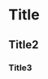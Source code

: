 # Title

## Title2

### Title3

```shell
```

```shell
```

```shell
```

```shell
```

```shell
```

```shell
```

```shell
```